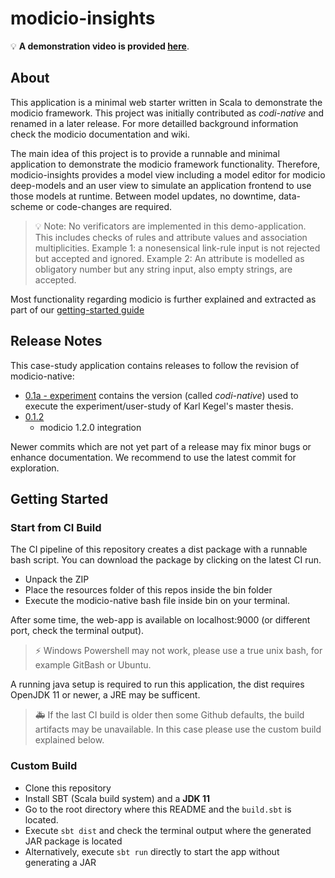 # modicio-insights

:bulb: **A demonstration video is provided [here](https://videocampus.sachsen.de/m/3edea95717a07f74373ac0bdab1f29938e6374fa262a938afa55818b19d84d071c53fa20f61bf52acac6ea4530bc21c4fdeeb1b6c8814c6af38deacd54130e5d)**.

## About

This application is a minimal web starter written in Scala to demonstrate the modicio framework. This project was initially contributed as *codi-native* and renamed in a later release. For more detailled background information check the modicio documentation and wiki.

The main idea of this project is to provide a runnable and minimal application to demonstrate the modicio framework functionality. Therefore, modicio-insights provides a model view including a model editor for modicio deep-models and an user view to simulate an application frontend to use those models at runtime. Between model updates, no downtime, data-scheme or code-changes are required.

> :bulb: Note: No verificators are implemented in this demo-application. This includes checks of rules and attribute values and association multiplicities. Example 1: a nonesensical link-rule input is not rejected but accepted and ignored. Example 2: An attribute is modelled as obligatory number but any string input, also empty strings, are accepted.

Most functionality regarding modicio is further explained and extracted as part of our [getting-started guide](https://github.com/modicio/modicio/wiki/Getting-Started)

## Release Notes

This case-study application contains releases to follow the revision of modicio-native:

* [0.1a - experiment](https://github.com/modicio/modicio-insights/releases/tag/0.1a) contains the version (called *codi-native*) used to execute the experiment/user-study of Karl Kegel's master thesis.
* [0.1.2](https://github.com/modicio/modicio-insights/releases/tag/0.1.2)
  * modicio 1.2.0 integration
   
Newer commits which are not yet part of a release may fix minor bugs or enhance documentation. We recommend to use the latest commit for exploration.

## Getting Started

### Start from CI Build

The CI pipeline of this repository creates a dist package with a runnable bash script. You can download the package by clicking on the latest CI run. 
* Unpack the ZIP
* Place the resources folder of this repos inside the bin folder
* Execute the modicio-native bash file inside bin on your terminal. 

After some time, the web-app is available on localhost:9000 (or different port, check the terminal output).

> :zap: Windows Powershell may not work, please use a true unix bash, for example GitBash or Ubuntu.

A running java setup is required to run this application, the dist requires OpenJDK 11 or newer, a JRE may be sufficent.

> :ambulance: If the last CI build is older then some Github defaults, the build artifacts may be unavailable. In this case please use the custom build explained below.

###  Custom Build

* Clone this repository
* Install SBT (Scala build system) and a **JDK 11**
* Go to the root directory where this README and the ``build.sbt`` is located.
* Execute ``sbt dist`` and check the terminal output where the generated JAR package is located
* Alternatively, execute ``sbt run`` directly to start the app without generating a JAR
